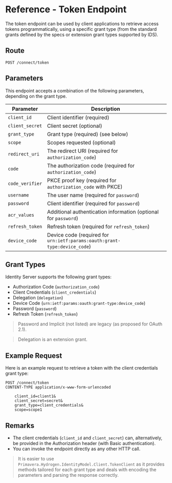 # Reference - Token Endpoint

The token endpoint can be used by client applications to retrieve access tokens programmatically, using a specific grant type (from the standard grants defined by the specs or extension grant types supported by IDS).

## Route

`POST /connect/token`

## Parameters

This endpoint accepts a combination of the following parameters, depending on the grant type.

| Parameter | Description |
| - | - |
| `client_id` | Client identifier (required) |
| `client_secret` | Client secret (optional) |
| `grant_type` | Grant type (required) (see below) |
| `scope` | Scopes requested (optional) |
| `redirect_uri` | The redirect URI (required for `authorization_code`) |
| `code` | The authorization code (required for `authorization_code`) |
| `code_verifier` | PKCE proof key (required for `authorization_code` with PKCE) |
| `username` | The user name (required for `password`) |
| `password` | Client identifier (required for `password`) |
| `acr_values` | Additional authentication information (optional for `password`) |
| `refresh_token` | Refresh token (required for `refresh_token`) |
| `device_code` | Device code (required for `urn:ietf:params:oauth:grant-type:device_code`) |

## Grant Types

Identity Server supports the following grant types:

- Authorization Code (`authorization_code`)
- Client Credentials (`client_credentials`)
- Delegation (`delegation`)
- Device Code (`urn:ietf:params:oauth:grant-type:device_code`)
- Password (`password`)
- Refresh Token (`refresh_token`)

> Password and Implicit (not listed) are legacy (as proposed for OAuth 2.1).

> Delegation is an extension grant.

## Example Request

Here is an example request to retrieve a token with the client credentials grant type:

```
POST /connect/token
CONTENT-TYPE application/x-www-form-urlencoded

    client_id=client1&
    client_secret=secret&
    grant_type=client_credentials&
    scope=scope1
```

## Remarks

- The client credentials (`client_id` and `client_secret`) can, alternatively, be provided in the Authorization header (with Basic authentication). 
- You can invoke the endpoint directly as any other HTTP call.

> It is easier to use `Primavera.Hydrogen.IdentityModel.Client.TokenClient` as it provides methods tailored for each grant type and deals with encoding the parameters and parsing the response correctly.